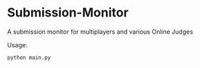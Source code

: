 # Submission-Monitor
A submission monitor for multiplayers and various Online Judges

Usage:

```
python main.py
```


